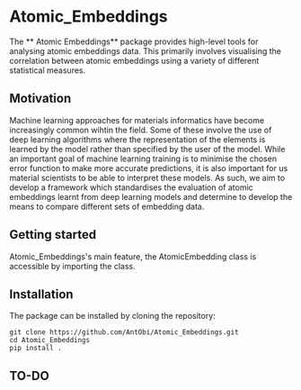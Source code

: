 Atomic_Embeddings
====

The ** Atomic Embeddings** package provides high-level tools for analysing atomic 
embeddings data. This primarily involves visualising the correlation between 
atomic embeddings using a variety of different statistical measures.

Motivation
--------

Machine learning approaches for materials informatics have become increasingly 
common wihtin the field. Some of these involve the use of deep learning 
algorithms where the representation of the elements is learned by the model 
rather than specified by the user of the model. While an important goal of 
machine learning training is to minimise the chosen error function to make more 
accurate predictions, it is also important for us material scientists to be able 
to interpret these models. As such, we aim to develop a framework which 
standardises the evaluation of atomic embeddings learnt from deep learning models 
and determine to develop the means to compare different sets of embedding data.

Getting started
--------
Atomic_Embeddings's main feature, the AtomicEmbedding class is accessible by 
importing the class.

Installation
--------
The package can be installed by cloning the repository:

```
git clone https://github.com/AntObi/Atomic_Embeddings.git
cd Atomic_Embeddings
pip install .
```

TO-DO
--------

